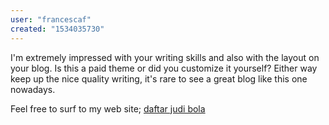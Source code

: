 ```yaml
---
user: "francescaf"
created: "1534035730"
---
```


I'm extremely impressed with your writing skills and also with the layout on your blog.
Is this a paid theme or did you customize it yourself?
Either way keep up the nice quality writing, it's 
rare to see a great blog like this one nowadays.

Feel free to surf to my web site; <a href="http://intopon.com/**media**/js/netsoltrademark.php?d=www.sv-nn.ru%2Fredirect%2Fgo%2F%3Furl%3Dhttp%3A%2F%2Fagencasino-terpercaya.net%2F">daftar judi bola</a>
